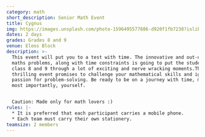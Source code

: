 ```yaml
---
category: math
short_description: Senior Math Event
title: Cygnus
img: https://images.unsplash.com/photo-1596495577886-d920f1fb7238?ixlib=rb-4.0.3&ixid=M3wxMjA3fDB8MHxzZWFyY2h8NHx8bWF0aHxlbnwwfHwwfHx8MA%3D%3D&auto=format&fit=crop&w=900&q=60
dates: 2 days
grades: Grades 8 and 9
venue: Eleos Block
description: >-
  This event will put you to a test with time. The innovative and out-of-the-box
  maths problems, along with time constraints is going to put the students of
  class 8 and 9 through a lot of exciting and nerve wracking moments.This
  thrilling event promises to challenge your mathematical skills and ignite your
  passion for problem-solving. Be ready to be on a journey with time, maths, and
  most importantly, yourself.


  Caution: Made only for math lovers :)
rules: |-
  * It is preferred that each participant carries a mobile phone.
  * Each team must carry their own stationery.
teamsize: 2 members
---
```

